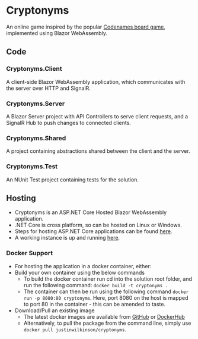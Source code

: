 # Cryptonyms
An online game inspired by the popular [Codenames board game](https://czechgames.com/en/codenames/), implemented using Blazor WebAssembly.

## Code

### Cryptonyms.Client
A client-side Blazor WebAssembly application, which communicates with the server over HTTP and SignalR.

### Cryptonyms.Server
A Blazor Server project with API Controllers to serve client requests, and a SignalR Hub to push changes to connected clients.

### Cryptonyms.Shared
A project containing abstractions shared between the client and the server.

### Cryptonyms.Test
An NUnit Test project containing tests for the solution.

## Hosting
* Cryptonyms is an ASP.NET Core Hosted Blazor WebAssembly application.
* .NET Core is cross platform, so can be hosted on Linux or Windows.
* Steps for hosting ASP.NET Core applications can be found [here](https://docs.microsoft.com/en-us/aspnet/core/host-and-deploy/?view=aspnetcore-3.1).
* A working instance is up and running [here](https://cryptonyms.azurewebsites.net/).

### Docker Support
* For hosting the application in a docker container, either:
* Build your own container using the below commands
  * To build the docker container run cd into the solution root folder, and run the following command: `docker build -t cryptonyms .`
  * The container can then be run using the following command `docker run -p 8080:80 cryptonyms`. Here, port 8080 on the host is mapped to port 80 in the container - this can be amended to taste.
* Download/Pull an existing image
  * The latest docker images are available from  [GitHub](https://github.com/JustinWilkinson/Cryptonyms/packages) or [DockerHub](https://hub.docker.com/repository/docker/justinwilkinson/cryptonyms)
  * Alternatively, to pull the package from the command line, simply use `docker pull justinwilkinson/cryptonyms`.